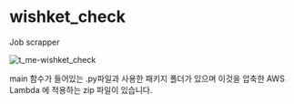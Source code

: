 # wishket_check
 Job scrapper
 
 
![t_me-wishket_check](https://user-images.githubusercontent.com/42212568/217547360-94ea0adc-273f-4df6-bb9c-c970faa93467.jpg)


main 함수가 들어있는 .py파일과 사용한 패키지 폴더가 있으며 이것을 압축한 AWS Lambda 에 적용하는 zip 파일이 있습니다.

